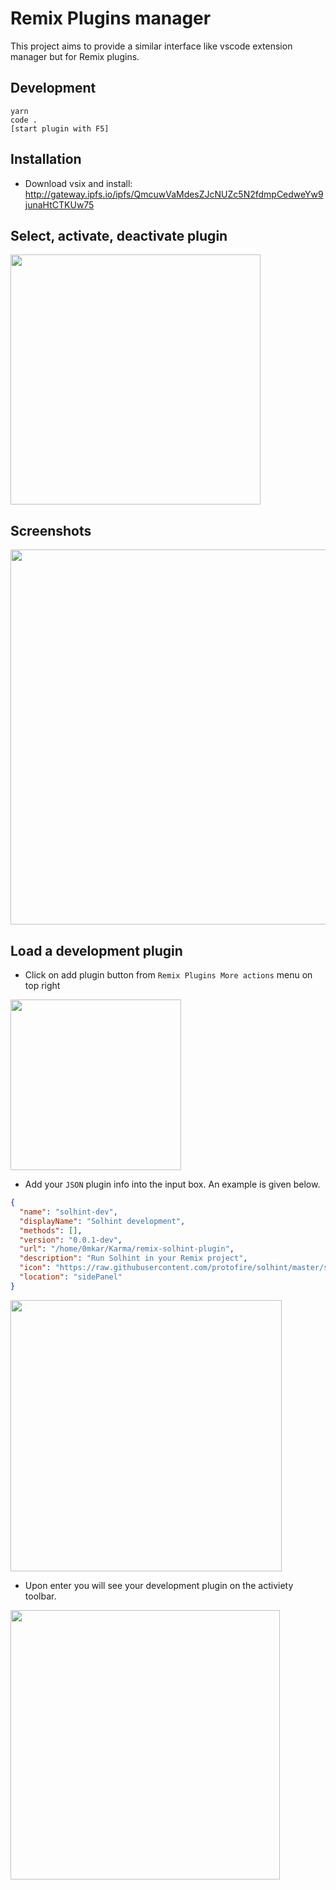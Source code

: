 # Remix Plugins manager
This project aims to provide a similar interface like vscode extension manager but for Remix plugins.

## Development
```
yarn
code .
[start plugin with F5]
```
## Installation
* Download vsix and install: http://gateway.ipfs.io/ipfs/QmcuwVaMdesZJcNUZc5N2fdmpCedweYw9junaHtCTKUw75
## Select, activate, deactivate plugin
<p align="justify">
  <img src="https://user-images.githubusercontent.com/13261372/91587016-d0b11b00-e973-11ea-8371-cf991d329c60.png" height="400">
</p>

## Screenshots
<p align="justify">
  <img src="https://user-images.githubusercontent.com/13261372/91586411-f38eff80-e972-11ea-83fe-a7f798b9a160.png" height="600">
</p>

## Load a development plugin

* Click on add plugin button from `Remix Plugins More actions` menu on top right
<p align="justify">
  <img src="https://user-images.githubusercontent.com/13261372/101530235-a5e55280-39b7-11eb-820d-99ada3ae1f33.png" height="273">
</p>

* Add your `JSON` plugin info into the input box. An example is given below.
```json
{
  "name": "solhint-dev",
  "displayName": "Solhint development",
  "methods": [],
  "version": "0.0.1-dev",
  "url": "/home/0mkar/Karma/remix-solhint-plugin",
  "description": "Run Solhint in your Remix project",
  "icon": "https://raw.githubusercontent.com/protofire/solhint/master/solhint-icon.png",
  "location": "sidePanel"
}
```
<p align="justify">
  <img src="https://user-images.githubusercontent.com/13261372/101530718-4b002b00-39b8-11eb-885b-d42e6b1352ad.png" height="434">
</p>

* Upon enter you will see your development plugin on the activiety toolbar.
<p align="justify">
  <img src="https://user-images.githubusercontent.com/13261372/101531113-d37ecb80-39b8-11eb-877d-99c0d0c474c8.png" height="431">
</p>
